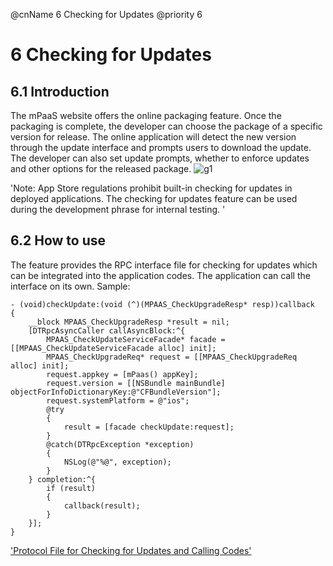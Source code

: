 @cnName 6 Checking for Updates
@priority 6

# 6 Checking for Updates

## 6.1 Introduction

The mPaaS website offers the online packaging feature. Once the packaging is complete, the developer can choose the package of a specific version for release.  The online application will detect the new version through the update interface and prompts users to download the update.  The developer can also set update prompts, whether to enforce updates and other options for the released package. 
![g1](https://os.alipayobjects.com/rmsportal/IwyWcUCKwOEzIjE.png)

'Note:   App Store regulations prohibit built-in checking for updates in deployed applications.  The checking for updates feature can be used during the development phrase for internal testing.  '

## 6.2 How to use

The feature provides the RPC interface file for checking for updates which can be integrated into the application codes. The application can call the interface on its own.   Sample: 
```
- (void)checkUpdate:(void (^)(MPAAS_CheckUpgradeResp* resp))callback
{
    __block MPAAS_CheckUpgradeResp *result = nil;
    [DTRpcAsyncCaller callAsyncBlock:^{
        MPAAS_CheckUpdateServiceFacade* facade = [[MPAAS_CheckUpdateServiceFacade alloc] init];
        MPAAS_CheckUpgradeReq* request = [[MPAAS_CheckUpgradeReq alloc] init];
        request.appkey = [mPaas() appKey];
        request.version = [[NSBundle mainBundle] objectForInfoDictionaryKey:@"CFBundleVersion"];
        request.systemPlatform = @"ios";
        @try
        {
            result = [facade checkUpdate:request];
        }
        @catch(DTRpcException *exception)
        {
            NSLog(@"%@", exception);
        }
    } completion:^{
        if (result)
        {
            callback(result);
        }
    }];
}
```
['Protocol File for Checking for Updates and Calling Codes'](https://t.alipayobjects.com/L1/92/1059/1441875546401.zip)

